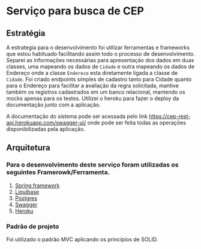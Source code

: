 # Serviço para busca de CEP

## Estratégia

A estrategia para o desenvolvimento foi utilizar ferramentas e frameworks que estou habituado facilitando assim todo o processo de desenvolvimento. Separei as informações necessárias para apresentação dos dados em duas classes, uma mapeando os dados de ```Cidade``` e outra mapeando os dados de Endereço onde a classe ```Endereco``` esta diretamente ligada a classe de ```Cidade```.
Foi criado endpoints simples de cadastro tanto para Cidade quanto para o Endereço para facilitar a avaliação da regra solicitada, mantive também os registros cadastrados em um banco relacional, mantendo os mocks apenas para os testes. Utilizei o heroku para fazer o deploy da documentação junto com a aplicação.

A documentação do sistema pode ser acessada pelo link https://cep-rest-api.herokuapp.com/swagger-ui/ onde pode ser feita todas as operações disponibilizadas pela aplicação.

## Arquitetura 

### Para o desenvolvimento deste serviço foram utilizadas os seguintes Framerowk/Ferramenta.
1. [Spring framework](https://spring.io/)
2. [Liquibase](https://www.liquibase.org/)
3. [Postgres](https://www.postgresql.org/)
4. [Swagger](https://swagger.io/)
5. [Heroku](https://www.heroku.com/)

### Padrão de projeto 
Foi utilizado o padrão MVC aplicando os princípios de SOLID.
